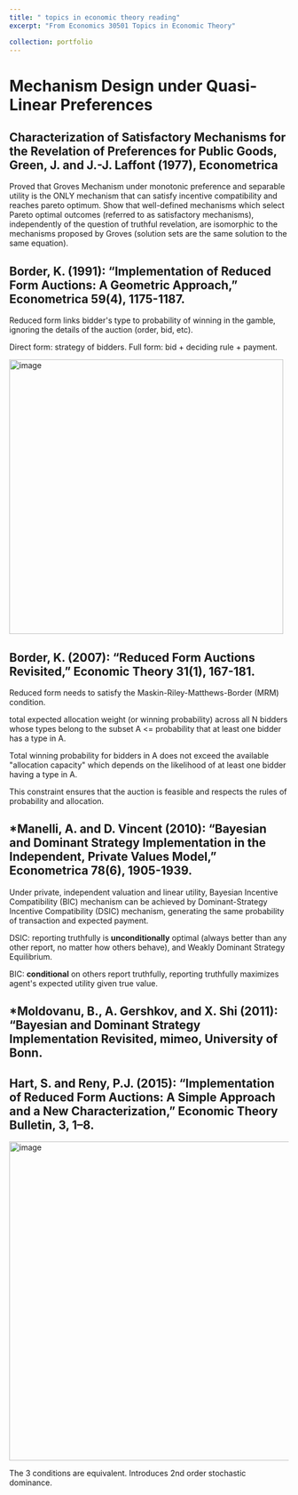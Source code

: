 ```yaml
---
title: " topics in economic theory reading"
excerpt: "From Economics 30501 Topics in Economic Theory"

collection: portfolio
---
```


# Mechanism Design under Quasi-Linear Preferences
## Characterization of Satisfactory Mechanisms for the Revelation of Preferences for Public Goods, Green, J. and J.-J. Laffont (1977), Econometrica

Proved that Groves Mechanism under monotonic preference and separable utility is the ONLY mechanism that can satisfy incentive compatibility and reaches pareto optimum. Show that well-defined mechanisms which select Pareto optimal outcomes (referred to as satisfactory mechanisms), independently of the question of truthful revelation, are  isomorphic to the mechanisms proposed by Groves (solution sets are the same solution to the same equation).


## Border, K. (1991): “Implementation of Reduced Form Auctions: A Geometric Approach,” Econometrica 59(4), 1175-1187.

Reduced form links bidder's type to probability of winning in the gamble, ignoring the details of the auction (order, bid, etc). 

Direct form: strategy of bidders. Full form: bid + deciding rule + payment. 


<img width="494" alt="image" src="https://github.com/user-attachments/assets/633bb486-b274-4701-97e7-173ad77b7c6d" />

## Border, K. (2007): “Reduced Form Auctions Revisited,” Economic Theory 31(1), 167-181.

Reduced form needs to satisfy the Maskin-Riley-Matthews-Border (MRM) condition. 

total expected allocation weight (or winning probability) across all N bidders whose types belong to the subset A <= probability that at least one bidder has a type in A. 

Total winning probability for bidders in A does not exceed the available "allocation capacity" which depends on the likelihood of at least one bidder having a type in A.

This constraint ensures that the auction is feasible and respects the rules of probability and allocation.

## *Manelli, A. and D. Vincent (2010): “Bayesian and Dominant Strategy Implementation in the Independent, Private Values Model,” Econometrica 78(6), 1905-1939.

Under private, independent valuation and linear utility, Bayesian Incentive Compatibility (BIC) mechanism can be achieved by Dominant-Strategy Incentive Compatibility (DSIC) mechanism, generating the same probability of transaction and expected payment.

DSIC: reporting truthfully is **unconditionally** optimal (always better than any other report, no matter how others behave), and Weakly Dominant Strategy Equilibrium.

BIC: **conditional** on others report truthfully, reporting truthfully maximizes agent's expected utility given true value.

## *Moldovanu, B., A. Gershkov, and X. Shi (2011): “Bayesian and Dominant Strategy Implementation Revisited, mimeo, University of Bonn.



## Hart, S. and Reny, P.J. (2015): “Implementation of Reduced Form Auctions: A Simple Approach and a New Characterization,” Economic Theory Bulletin, 3, 1–8.

<img width="574" alt="image" src="https://github.com/user-attachments/assets/4405ed25-894a-46a5-8370-68520f49fbf9" />

The 3 conditions are equivalent. Introduces 2nd order stochastic dominance.


